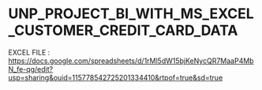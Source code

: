 # UNP_PROJECT_BI_WITH_MS_EXCEL_CUSTOMER_CREDIT_CARD_DATA
EXCEL FILE : https://docs.google.com/spreadsheets/d/1rMl5dW15bjKeNycQR7MaaP4MbN_fe-qg/edit?usp=sharing&ouid=115778542725201334410&rtpof=true&sd=true
